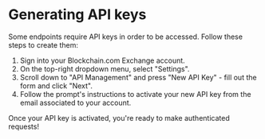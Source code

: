 # Generating API keys

Some endpoints require API keys in order to be accessed. Follow these steps to create them:

1. Sign into your Blockchain.com Exchange account.
2. On the top-right dropdown menu, select "Settings".
3. Scroll down to "API Management" and press "New API Key" - fill out the form and click "Next".
4. Follow the prompt's instructions to activate your new API key from the email associated to your account.

Once your API key is activated, you're ready to make authenticated requests!
